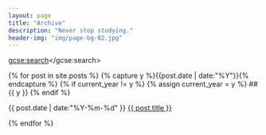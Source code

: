 ```yaml
---
layout: page
title: "Archive"
description: "Never stop studying."
header-img: "img/page-bg-02.jpg"
---
```


<!--Google CSE-->
<!--Refer to the following website for more information about the style of search bar:
http://www.bloggerguider.com/2015/06/how-to-customize-google-custom-search.html
-->
<style>
    .cse .gsc-search-button input.gsc-search-button-v2,
    input.gsc-search-button-v2 {
        height: 30px !important;
        margin-top: 0 !important;
        min-width: 13px !important;
        padding: 5px 26px !important;
        width: 68px !important;
    }
	
	.gsc-input-box {
		height: 30px !important;
	}
</style>
<script>
  (function() {
    var cx = '002206906802909852911:g314zvbgz9k';
    var gcse = document.createElement('script');
    gcse.type = 'text/javascript';
    gcse.async = true;
    gcse.src = 'https://cse.google.com/cse.js?cx=' + cx;
    var s = document.getElementsByTagName('script')[0];
    s.parentNode.insertBefore(gcse, s);
  })();
</script>
<gcse:search></gcse:search>






<!--Google CSE
<script>
  (function() {
    var cx = '002206906802909852911:g314zvbgz9k';
    var gcse = document.createElement('script');
    gcse.type = 'text/javascript';
    gcse.async = true;
    gcse.src = 'https://cse.google.com/cse.js?cx=' + cx;
    var s = document.getElementsByTagName('script')[0];
    s.parentNode.insertBefore(gcse, s);
  })();
</script>
<gcse:search></gcse:search>
-->


{% for post in site.posts %}
  {% capture y %}{{post.date | date:"%Y"}}{% endcapture %}
  {% if current_year != y %}
    {% assign current_year = y %}
    ## {{ y }}
  {% endif %}
  <p>
    <time datetime="{{ post.date | date:"%Y-%m-%d" }}">{{ post.date | date:"%Y-%m-%d" }}</time>
    <a href="{{ post.url }}" title="{{ post.title }}">{{ post.title }}</a>
  </p>
{% endfor %}


<!-- Style for relatively small amount of posts
{% for post in site.posts %}
  {% capture y %}{{post.date | date:"%Y"}}{% endcapture %}
  {% if current_year != y %}
    {% assign current_year = y %}
    <h3>{{ y }}</h3>
  {% endif %}
  <p>
    <time datetime="{{ post.date | date:"%Y-%m-%d" }}">{{ post.date | date:"%Y-%m-%d" }}</time>
    <a href="{{ post.url }}" title="{{ post.title }}">{{ post.title }}</a>
  </p>
{% endfor %}
-->


<!-- Style for large amount of posts
<ul>
{% for post in site.posts %}
  {% capture y %}{{post.date | date:"%Y"}}{% endcapture %}
  {% if current_year != y %}
    {% assign current_year = y %}
    <li style="list-style-type: none;"><strong>{{ y }}</strong></li>
  {% endif %}
  <li>
    <time datetime="{{ post.date | date:"%Y-%m-%d" }}">{{ post.date | date:"%Y-%m-%d" }}</time>
    <a style="color:blue;" href="{{ post.url }}" title="{{ post.title }}">{{ post.title }}</a>
  </li>
{% endfor %}
</ul>
-->